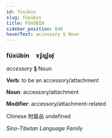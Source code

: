 ```yaml
---
id: füxübin
slug: füxübin
title: FÜXÜBİN
sidebar_position: 646
hoverText: accessory § Noun
---
```


### füxübin&emsp;<span kind="abugida">ɤʄɋʄʋ̃ɟ</span>

*accessory* **§** Noun

**Verb**: to be an accessory/attachment

**Noun**: accessory/attachment

**Modifier**: accessory/attachment-related

Chinese 附屬品 undefined

*Sino-Tibetan Language Family*